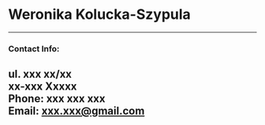 # Weronika Kolucka-Szypula
----------------------------
### Contact Info:
ul. xxx xx/xx  
xx-xxx Xxxxx  
Phone: xxx xxx xxx  
Email: xxx.xxx@gmail.com  
----------------------------